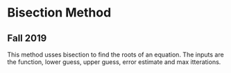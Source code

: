 # Bisection Method
## Fall 2019
This method usses bisection to find the roots of an equation.
The inputs are the function, lower guess, upper guess, error estimate and max itterations.
